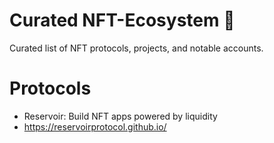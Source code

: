 # Curated NFT-Ecosystem 👾 
Curated list of NFT protocols, projects, and notable accounts. 

# Protocols
* Reservoir: Build NFT apps powered by liquidity
*    https://reservoirprotocol.github.io/
    

